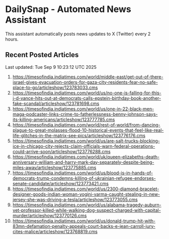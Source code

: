# DailySnap - Automated News Assistant

This assistant automatically posts news updates to X (Twitter) every 2 hours.

## Recent Posted Articles

Last updated: Tue Sep  9 10:23:12 UTC 2025

1. https://timesofindia.indiatimes.com/world/middle-east/get-out-of-there-israel-gives-evacuation-orders-for-gaza-city-residents-fear-no-safe-place-to-go/articleshow/123783033.cms
2. https://timesofindia.indiatimes.com/world/us/no-one-is-falling-for-this-j-d-vance-hits-out-at-democrats-calls-epstein-birthday-book-another-fake-scandal/articleshow/123781698.cms
3. https://timesofindia.indiatimes.com/world/us/one-in-22-black-men-maga-podcaster-links-crime-to-fatherlessness-benny-johnson-says-its-killing-americans/articleshow/123777785.cms
4. https://timesofindia.indiatimes.com/world/rest-of-world/from-dancing-plague-to-great-molasses-flood-10-historical-events-that-feel-like-real-life-glitches-in-the-matrix-see-pics/articleshow/123776176.cms
5. https://timesofindia.indiatimes.com/world/us/are-salt-trucks-blocking-ice-in-chicago-city-rejects-claim-officials-warn-federal-operations-could-arrive-soon/articleshow/123776288.cms
6. https://timesofindia.indiatimes.com/world/uk/queen-elizabeths-death-anniversary-william-and-harry-mark-day-separately-despite-being-miles-away/articleshow/123775885.cms
7. https://timesofindia.indiatimes.com/world/us/blood-is-in-hands-of-democrats-trump-condemns-killing-of-ukrainian-refugee-endorses-senate-candidate/articleshow/123773421.cms
8. https://timesofindia.indiatimes.com/world/us/2300-diamond-bracelet-designer-goods-indian-woman-yogini-varma-caught-stealing-in-new-jersey-she-was-driving-a-tesla/articleshow/123773055.cms
9. https://timesofindia.indiatimes.com/world/us/alabama-tragedy-auburn-vet-professor-killed-while-walking-dog-suspect-charged-with-capital-murder/articleshow/123770126.cms
10. https://timesofindia.indiatimes.com/world/us/donald-trump-hit-with-83mn-defamation-penalty-appeals-court-backs-e-jean-carroll-jury-cites-malice/articleshow/123768819.cms
